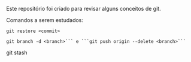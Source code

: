 Este repositório foi criado para revisar alguns conceitos de git. 

Comandos a serem estudados:
```
git restore <commit>
```
```
git branch -d <branch>``` e ```git push origin --delete <branch>```
```
git stash
```
